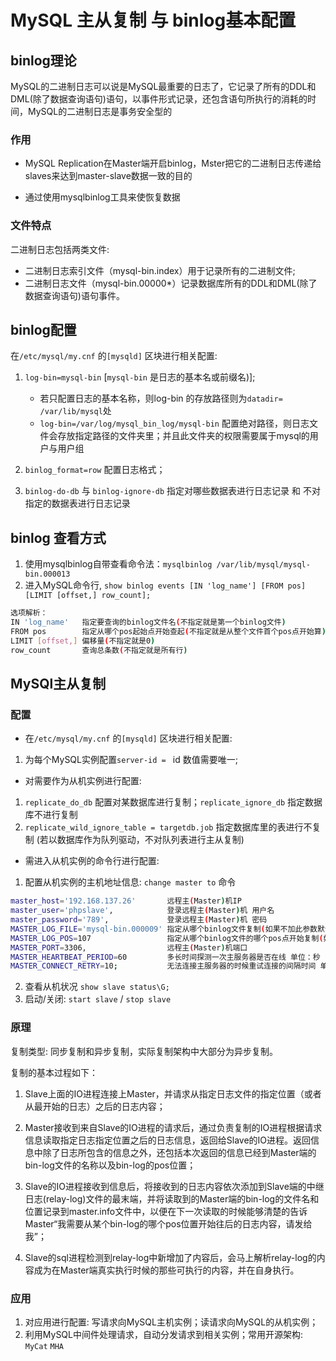 # MySQL 主从复制 与 binlog基本配置

## binlog理论

MySQL的二进制日志可以说是MySQL最重要的日志了，它记录了所有的DDL和DML(除了数据查询语句)语句，以事件形式记录，还包含语句所执行的消耗的时间，MySQL的二进制日志是事务安全型的

### 作用

- MySQL Replication在Master端开启binlog，Mster把它的二进制日志传递给slaves来达到master-slave数据一致的目的

- 通过使用mysqlbinlog工具来使恢复数据

### 文件特点

二进制日志包括两类文件:
    
- 二进制日志索引文件（mysql-bin.index）用于记录所有的二进制文件;
- 二进制日志文件（mysql-bin.00000*）记录数据库所有的DDL和DML(除了数据查询语句)语句事件。

## binlog配置

在`/etc/mysql/my.cnf` 的`[mysqld]` 区块进行相关配置: 

1. `log-bin=mysql-bin` [`mysql-bin` 是日志的基本名或前缀名)]; 
    - 若只配置日志的基本名称，则log-bin 的存放路径则为`datadir= /var/lib/mysql`处
    - `log-bin=/var/log/mysql_bin_log/mysql-bin` 配置绝对路径，则日志文件会存放指定路径的文件夹里；并且此文件夹的权限需要属于mysql的用户与用户组

2. `binlog_format=row` 配置日志格式；
3. `binlog-do-db` 与 `binlog-ignore-db` 指定对哪些数据表进行日志记录 和 不对指定的数据表进行日志记录

## binlog 查看方式

1. 使用mysqlbinlog自带查看命令法：`mysqlbinlog /var/lib/mysql/mysql-bin.000013`
2. 进入MySQL命令行, `show binlog events [IN 'log_name'] [FROM pos] [LIMIT [offset,] row_count];`

```sh
选项解析：
IN 'log_name'   指定要查询的binlog文件名(不指定就是第一个binlog文件)
FROM pos        指定从哪个pos起始点开始查起(不指定就是从整个文件首个pos点开始算)
LIMIT [offset,] 偏移量(不指定就是0)
row_count       查询总条数(不指定就是所有行)
```

## MySQl主从复制

### 配置

- 在`/etc/mysql/my.cnf` 的`[mysqld]` 区块进行相关配置: 

1. 为每个MySQL实例配置`server-id = ` id 数值需要唯一;

- 对需要作为从机实例进行配置:

1. `replicate_do_db` 配置对某数据库进行复制；`replicate_ignore_db` 指定数据库不进行复制
2. `replicate_wild_ignore_table = targetdb.job` 指定数据库里的表进行不复制 (若以数据库作为队列驱动，不对队列表进行主从复制)

- 需进入从机实例的命令行进行配置:

1. 配置从机实例的主机地址信息: `change master to` 命令

```sh
master_host='192.168.137.26'       远程主(Master)机IP      
master_user='phpslave',            登录远程主(Master)机 用户名
master_password='789',             登录远程主(Master)机 密码      
MASTER_LOG_FILE='mysql-bin.000009' 指定从哪个binlog文件复制(如果不加此参数默认是最早的binlog日志)
MASTER_LOG_POS=107                 指定从哪个binlog文件的哪个pos点开始复制(如果不加此参数默认是最早的pos点)
MASTER_PORT=3306,                  远程主(Master)机端口
MASTER_HEARTBEAT_PERIOD=60         多长时间探测一次主服务器是否在线 单位：秒
MASTER_CONNECT_RETRY=10;           无法连接主服务器的时候重试连接的间隔时间 单位：秒
```

2. 查看从机状况 `show slave status\G;`
3. 启动/关闭: `start slave` / `stop slave`

### 原理

复制类型: 同步复制和异步复制，实际复制架构中大部分为异步复制。

复制的基本过程如下： 

1. Slave上面的IO进程连接上Master，并请求从指定日志文件的指定位置（或者从最开始的日志）之后的日志内容；  

2. Master接收到来自Slave的IO进程的请求后，通过负责复制的IO进程根据请求信息读取指定日志指定位置之后的日志信息，返回给Slave的IO进程。返回信息中除了日志所包含的信息之外，还包括本次返回的信息已经到Master端的bin-log文件的名称以及bin-log的pos位置；  

3. Slave的IO进程接收到信息后，将接收到的日志内容依次添加到Slave端的中继日志(relay-log)文件的最末端，并将读取到的Master端的bin-log的文件名和位置记录到master.info文件中，以便在下一次读取的时候能够清楚的告诉Master“我需要从某个bin-log的哪个pos位置开始往后的日志内容，请发给我”；

4. Slave的sql进程检测到relay-log中新增加了内容后，会马上解析relay-log的内容成为在Master端真实执行时候的那些可执行的内容，并在自身执行。

### 应用

1. 对应用进行配置: 写请求向MySQL主机实例；读请求向MySQL的从机实例；
2. 利用MySQL中间件处理请求，自动分发请求到相关实例；常用开源架构: `MyCat` `MHA`
